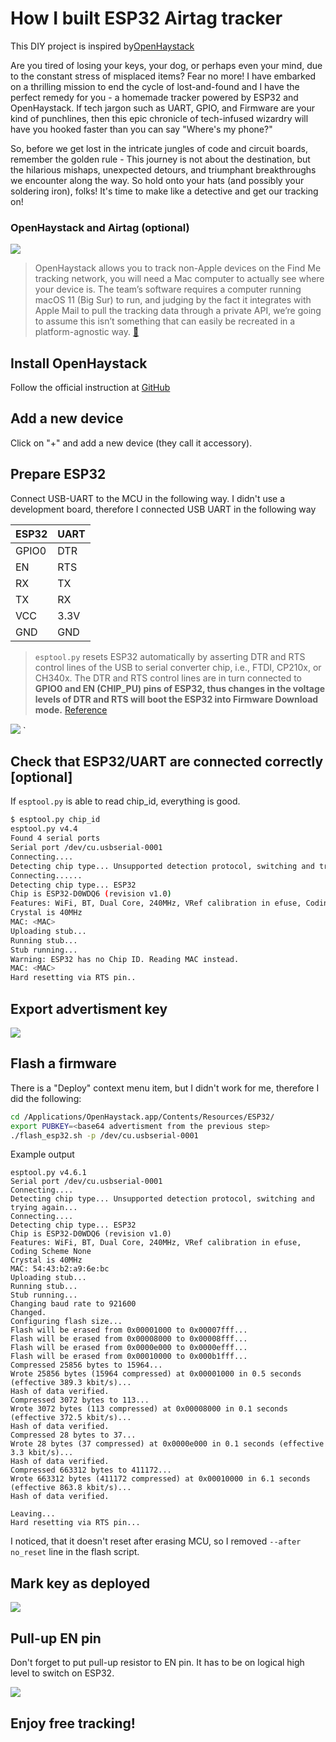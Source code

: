 # How I built ESP32 Airtag tracker
This DIY project is inspired by[OpenHaystack](https://hackaday.com/tag/openhaystack/)

Are you tired of losing your keys, your dog, or perhaps even your mind, due to the constant stress of misplaced items? Fear no more! I have embarked on a thrilling mission to end the cycle of lost-and-found and I have the perfect remedy for you - a homemade tracker powered by ESP32 and OpenHaystack. If tech jargon such as UART, GPIO, and Firmware are your kind of punchlines, then this epic chronicle of tech-infused wizardry will have you hooked faster than you can say "Where's my phone?"

So, before we get lost in the intricate jungles of code and circuit boards, remember the golden rule - This journey is not about the destination, but the hilarious mishaps, unexpected detours, and triumphant breakthroughs we encounter along the way. So hold onto your hats (and possibly your soldering iron), folks! It's time to make like a detective and get our tracking on!

### OpenHaystack and Airtag (optional)

![](ESP32-Baremetal-Airtag.md-images/2023-06-07-16-24-56.webp)

> OpenHaystack allows you to track non-Apple devices on the Find Me tracking network, you will need a Mac computer to actually see where your device is. The team’s software requires a computer running macOS 11 (Big Sur) to run, and judging by the fact it integrates with Apple Mail to pull the tracking data through a private API, we’re going to assume this isn’t something that can easily be recreated in a platform-agnostic way. [📖](https://hackaday.com/tag/openhaystack/)

## Install OpenHaystack
Follow the official instruction at [GitHub](https://github.com/seemoo-lab/openhaystack)

## Add a new device

Click on "+" and add a new device (they call it accessory).

## Prepare ESP32

Connect USB-UART to the MCU in the following way. I didn't use a development board, therefore I connected USB UART in the following way

|ESP32|UART|
|----|----|
|GPIO0|DTR|
|EN|RTS|
|RX|TX|
|TX|RX|
|VCC|3.3V|
|GND|GND|

> `esptool.py`  resets ESP32 automatically by asserting DTR and RTS control lines of the USB to serial converter chip, i.e., FTDI, CP210x, or CH340x. The DTR and RTS control lines are in turn connected to **GPIO0 and EN (CHIP_PU) pins of ESP32, thus changes in the voltage levels of DTR and RTS will boot the ESP32 into Firmware Download mode.**
[Reference](https://docs.espressif.com/projects/esptool/en/latest/esp32/advanced-topics/boot-mode-selection.html)

![](ESP32-Baremetal-Airtag.md-images/2023-06-07-16-09-32.webp)
`
## Check that ESP32/UART are connected correctly [optional]

If `esptool.py` is able to read chip_id, everything is good.

```bash
$ esptool.py chip_id
esptool.py v4.4
Found 4 serial ports
Serial port /dev/cu.usbserial-0001
Connecting....
Detecting chip type... Unsupported detection protocol, switching and trying again...
Connecting......
Detecting chip type... ESP32
Chip is ESP32-D0WDQ6 (revision v1.0)
Features: WiFi, BT, Dual Core, 240MHz, VRef calibration in efuse, Coding Scheme None
Crystal is 40MHz
MAC: <MAC>
Uploading stub...
Running stub...
Stub running...
Warning: ESP32 has no Chip ID. Reading MAC instead.
MAC: <MAC>
Hard resetting via RTS pin..
```


## Export advertisment key
![](ESP32-Baremetal-Airtag.md-images/2023-06-07-11-17-06.webp)

## Flash a firmware
There is a "Deploy" context menu item, but I didn't work for me, therefore I did the following:

```bash
cd /Applications/OpenHaystack.app/Contents/Resources/ESP32/
export PUBKEY=<base64 advertisment from the previous step>
./flash_esp32.sh -p /dev/cu.usbserial-0001
```
Example output
```
esptool.py v4.6.1
Serial port /dev/cu.usbserial-0001
Connecting....
Detecting chip type... Unsupported detection protocol, switching and trying again...
Connecting....
Detecting chip type... ESP32
Chip is ESP32-D0WDQ6 (revision v1.0)
Features: WiFi, BT, Dual Core, 240MHz, VRef calibration in efuse, Coding Scheme None
Crystal is 40MHz
MAC: 54:43:b2:a9:6e:bc
Uploading stub...
Running stub...
Stub running...
Changing baud rate to 921600
Changed.
Configuring flash size...
Flash will be erased from 0x00001000 to 0x00007fff...
Flash will be erased from 0x00008000 to 0x00008fff...
Flash will be erased from 0x0000e000 to 0x0000efff...
Flash will be erased from 0x00010000 to 0x000b1fff...
Compressed 25856 bytes to 15964...
Wrote 25856 bytes (15964 compressed) at 0x00001000 in 0.5 seconds (effective 389.3 kbit/s)...
Hash of data verified.
Compressed 3072 bytes to 113...
Wrote 3072 bytes (113 compressed) at 0x00008000 in 0.1 seconds (effective 372.5 kbit/s)...
Hash of data verified.
Compressed 28 bytes to 37...
Wrote 28 bytes (37 compressed) at 0x0000e000 in 0.1 seconds (effective 3.3 kbit/s)...
Hash of data verified.
Compressed 663312 bytes to 411172...
Wrote 663312 bytes (411172 compressed) at 0x00010000 in 6.1 seconds (effective 863.8 kbit/s)...
Hash of data verified.

Leaving...
Hard resetting via RTS pin...
```
I noticed, that it doesn't reset after erasing MCU, so I removed `--after no_reset` line in the flash script.

##  Mark key as deployed
![](ESP32-Baremetal-Airtag.md-images/2023-06-07-11-30-11.webp)

## Pull-up EN pin
Don't forget to put pull-up resistor to EN pin. It has to be on logical high level to switch on ESP32.

![](ESP32-Baremetal-Airtag.md-images/2023-06-07-13-33-33.webp)

## Enjoy free tracking!
